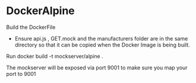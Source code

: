 # DockerAlpine

Build the DockerFile
- Ensure api.js , GET.mock and the manufacturers folder are in the same directory so that it can be copied when the Docker Image is being built.

Run
docker build -t mockserver/alpine .

The mockserver will be exposed via port 9001 to make sure you map your port to 9001


